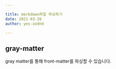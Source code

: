 ```yaml
---

title: markdown파일 파싱하기
date: 2021-03-26
author: yes-xodnd

---
```


## gray-matter

gray matter를 통해 front-matter를 파싱할 수 있습니다. 